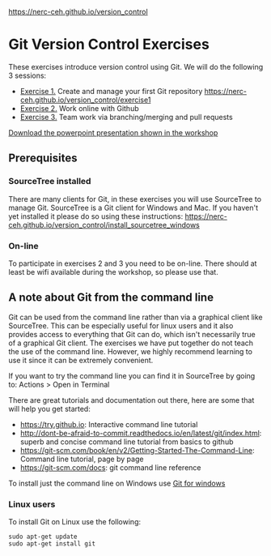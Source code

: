 https://nerc-ceh.github.io/version_control

# Git Version Control Exercises

These exercises introduce version control using Git.  We will do the following 3 sessions:

- [Exercise 1.](https://nerc-ceh.github.io/version_control/exercise1) Create and manage your first Git repository <https://nerc-ceh.github.io/version_control/exercise1>
- [Exercise 2.](https://nerc-ceh.github.io/version_control/exercise2) Work online with Github
- [Exercise 3.](https://nerc-ceh.github.io/version_control/exercise3) Team work via branching/merging and pull requests

[Download the powerpoint presentation shown in the workshop](https://nerc-ceh.github.io/version_control/VersionControl.pptx)

## Prerequisites

### SourceTree installed

There are many clients for Git, in these exercises you will use SourceTree to manage Git.  SourceTree is a Git client for Windows and Mac.  If you haven't yet installed it please do so using these instructions: <https://nerc-ceh.github.io/version_control/install_sourcetree_windows>

### On-line
To participate in exercises 2 and 3 you need to be on-line.  There should at least be wifi available during the workshop, so please use that.

## A note about Git from the command line
Git can be used from the command line rather than via a graphical client like SourceTree.  This can be especially useful for linux users and it also provides access to everything that Git can do, which isn't necessarily true of a graphical Git client.  The exercises we have put together do not teach the use of the command line.  However, we highly recommend learning to use it since it can be extremely convenient.  

If you want to try the command line you can find it in SourceTree by going to: Actions > Open in Terminal

There are great tutorials and documentation out there, here are some that will help you get started:
  - <https://try.github.io>: Interactive command line tutorial
  - <http://dont-be-afraid-to-commit.readthedocs.io/en/latest/git/index.html>: superb and concise command line tutorial from basics to github
  - <https://git-scm.com/book/en/v2/Getting-Started-The-Command-Line>: Command line tutorial, page by page
  - <https://git-scm.com/docs>: git command line reference

To install just the command line on Windows use [Git for windows](https://git-for-windows.github.io/)

### Linux users

To install Git on Linux use the following:

```
sudo apt-get update
sudo apt-get install git
```

